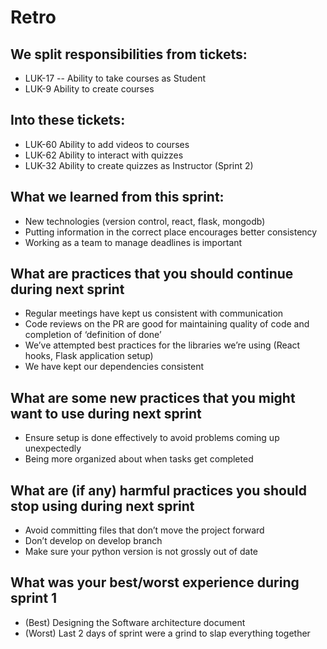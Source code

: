 # Retro

## We split responsibilities from tickets:

- LUK-17 -- Ability to take courses as Student 
- LUK-9 Ability to create courses

## Into these tickets:

- LUK-60 Ability to add videos to courses 
- LUK-62 Ability to interact with quizzes 
- LUK-32 Ability to create quizzes as Instructor (Sprint 2)

## What we learned from this sprint:
- New technologies (version control, react, flask, mongodb)
- Putting information in the correct place encourages better consistency
- Working as a team to manage deadlines is important

## What are practices that you should continue during next sprint
- Regular meetings have kept us consistent with communication
- Code reviews on the PR are good for maintaining quality of code and completion of ‘definition of done’
- We’ve attempted best practices for the libraries we’re using (React hooks, Flask application setup)
- We have kept our dependencies consistent 

## What are some new practices that you might want to use during next sprint 
- Ensure setup is done effectively to avoid problems coming up unexpectedly
- Being more organized about when tasks get completed

## What are (if any) harmful practices you should stop using during next sprint 
- Avoid committing files that don’t move the project forward
- Don’t develop on develop branch
- Make sure your python version is not grossly out of date

## What was your best/worst experience during sprint 1 
- (Best) Designing the Software architecture document
- (Worst) Last 2 days of sprint were a grind to slap everything together
